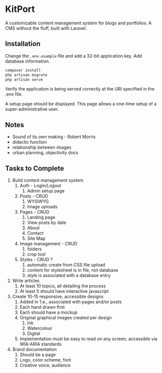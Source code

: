 # KitPort
A customizable content management system for blogs and 
portfolios. A CMS without the fluff, built with Laravel.

## Installation
Change the ```.env.example``` file and add a 32-bit application key. Add database information.
```bash
composer install 
php artisan migrate
php artisan serve
```
Verify the application is being served correctly at the URI specified in the .env file.

A setup page should be displayed. This page allows a one-time setup of a super-administrative user.

## Notes
* Sound of its own making - Robert Morris
* didactic function
* relationship between images 
* urban planning, objectivity docs

## Tasks to Complete
1. Build content management system
    1. Auth - Login/Logout
        1. Admin setup page
    2. Posts - CRUD
        1. WYSIWYG
        2. Image uploads
    3. Pages - CRUD
        1. Landing page
        2. View posts by date
        3. About
        4. Contact
        5. Site Map
    4. Image management - CRUD
        1. folders
        2. crop tool
    5. Styles - CRUD ?
        1. automatic create from CSS file upload
        2. content for stylesheet is in file, not database
        3. style is associated with a database entry
2. Write articles
    1. At least 10 topics, all detailing the process
    2. At least 5 should have interactive javascript
3. Create 10-15 responsive, accessible designs
    1. Added in 1.e., associated with pages and/or posts
    2. Each hand drawn first
    3. Each should have a mockup
    4. Original graphical images created per design
        1. Ink
        2. Watercolour
        3. Digital
    5. Implementation must be easy to read on any screen, accessible via WIA-ARIA standards
4. Brand documentation
    1. Should be a page
    2. Logo, color scheme, font
    3. Creative voice, audience